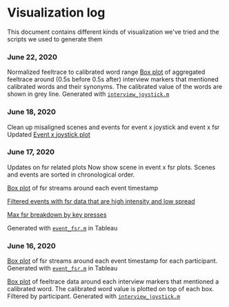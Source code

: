 # Visualization log
This document contains different kinds of visualization we've tried and the scripts we used to generate them

### June 22, 2020
Normalized feeltrace to calibrated word range
[Box plot](visualizations/calibrated_words_interview_box_1.pdf) of aggregated feeltrace around (0.5s before 0.5s after) interview markers that mentioned calibrated words and their synonyms. The calibrated value of the words are shown in grey line.
Generated with [`interview_joystick.m`](experiments/interview_joystick.m)

### June 18, 2020
Clean up misaligned scenes and events for event x joystick and event x fsr
Updated [Event x joystick plot](visualizations/Event_x_joystick_all_par_sorted.pdf)

### June 17, 2020
Updates on fsr related plots
Now show scene in event x fsr plots. Scenes and events are sorted in chronological order.

[Box plot](visualizations/Event_x_fsr_box_sorted.pdf) of fsr streams around each event timestamp

[Filtered events with fsr data that are high intensity and low spread](visualizations/Event_x_fsr_box_sorted.pdf)

[Max fsr breakdown by key presses](visualizations/Event_x_fsr_maxfsr.pdf)

Generated with [`event_fsr.m`](experiments/event_fsr.m) in Tableau

### June 16, 2020
[Box plot](visualizations/Event_x_fsr_box_0.pdf) of fsr streams around each event timestamp for each participant. 
Generated with [`event_fsr.m`](experiments/event_fsr.m) in Tableau

[Box plot](visualizations/calibrated_words_interview_box_0.pdf) of feeltrace data around each interview markers that mentioned a calibrated word. The calibrated word value is plotted on top of each box. Filtered by participant. 
Generated with [`interview_joystick.m`](experiments/interview_joystick.m)
